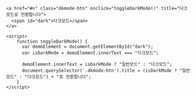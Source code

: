 
    <a href="#n" class="dkmode-btn" onclick="toggleDarkMode()" title="다크모드로 전환합니다">
      <span id="dark">다크모드</span>
    </a>

    <script>
        function toggleDarkMode() {
          var demoElement = document.getElementById("dark");
          var isDarkMode = demoElement.innerText === "다크모드";

          demoElement.innerText = isDarkMode ? "일반모드" : "다크모드";
          document.querySelector('.dkmode-btn').title = (isDarkMode ? "일반모드" : "다크모드") + "로 전환합니다";
        }
    </script>


  

